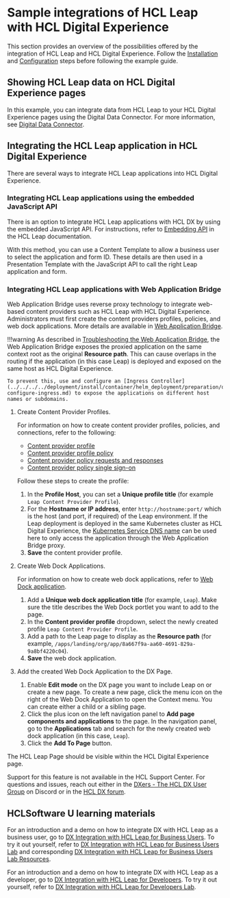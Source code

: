 # Sample integrations of HCL Leap with HCL Digital Experience

This section provides an overview of the possibilities offered by the integration of HCL Leap and HCL Digital Experience. Follow the [Installation](../installation/index.md) and [Configuration](../configuration/index.md) steps before following the example guide.

## Showing HCL Leap data on HCL Digital Experience pages 

In this example, you can integrate data from HCL Leap to your HCL Digital Experience pages using the Digital Data Connector. For more information, see [Digital Data Connector](../../../ddc/index.md).

## Integrating the HCL Leap application in HCL Digital Experience

There are several ways to integrate HCL Leap applications into HCL Digital Experience.

### Integrating HCL Leap applications using the embedded JavaScript API

There is an option to integrate HCL Leap applications with HCL DX by using the embedded JavaScript API. For instructions, refer to [Embedding API](https://help.hcltechsw.com/Leap/9.3/ref_embedding_api.html) in the HCL Leap documentation.

With this method, you can use a Content Template to allow a business user to select the application and form ID. These details are then used in a Presentation Template with the JavaScript API to call the right Leap application and form.

### Integrating HCL Leap applications with Web Application Bridge

Web Application Bridge uses reverse proxy technology to integrate web-based content providers such as HCL Leap with HCL Digital Experience. Administrators must first create the content providers profiles, policies, and web dock applications. More details are available in [Web Application Bridge](../../wab/index.md).

!!!warning
    As described in [Troubleshooting the Web Application Bridge](../../wab/trouble_wab.md), the Web Application Bridge exposes the proxied application on the same context root as the original **Resource path**. This can cause overlaps in the routing if the application (in this case Leap) is deployed and exposed on the same host as HCL Digital Experience.

    To prevent this, use and configure an [Ingress Controller](../../../../deployment/install/container/helm_deployment/preparation/optional_tasks/optional-configure-ingress.md) to expose the applications on different host names or subdomains.


1. Create Content Provider Profiles.

    For information on how to create content provider profiles, policies, and connections, refer to the following:

      - [Content provider profile](../../wab/wab/h_wab_provider)
      - [Content provider profile policy](../../wab/wab/h_wab_policy)
      - [Content provider policy requests and responses](../../wab/wab/h_wab_response)
      - [Content provider policy single sign-on](../../wab/wab/h_wab_auth)

    Follow these steps to create the profile:

      1. In the **Profile Host**, you can set a **Unique profile title** (for example `Leap Content Provider Profile`).
      2. For the **Hostname or IP address**, enter `http://hostname:port/` which is the host (and port, if required) of the Leap environment. 
        If the Leap deployment is deployed in the same Kubernetes cluster as HCL Digital Experience, the [Kubernetes Service DNS name](https://kubernetes.io/docs/concepts/services-networking/dns-pod-service/#a-aaaa-records) can be used here to only access the application through the Web Application Bridge proxy. 
      3. **Save** the content provider profile.

2. Create Web Dock Applications. 

    For information on how to create web dock applications, refer to [Web Dock application](../../wab/wab/h_wab_dock.md).
    
    1. Add a **Unique web dock application title** (for example, `Leap`). Make sure the title describes the Web Dock portlet you want to add to the page.
    2. In the **Content provider profile** dropdown, select the newly created profile `Leap Content Provider Profile`.
    3. Add a path to the Leap page to display as the **Resource path** (for example, `/apps/landing/org/app/8a667f9a-aa60-4691-829a-9a8bf4220c04`).
    4. **Save** the web dock application.

3. Add the created Web Dock Application to the DX Page.
    1. Enable **Edit mode** on the DX page you want to include Leap on or create a new page.
        To create a new page, click the menu icon on the right of the Web Dock Application to open the Context menu. You can create either a child or a sibling page. 
    2. Click the plus icon on the left navigation panel to **Add page components and applications** to the page. In the navigation panel, go to the **Applications** tab and search for the newly created web dock application (in this case, `Leap`).
    3. Click the **Add To Page** button.

The HCL Leap Page should be visible within the HCL Digital Experience page.

Support for this feature is not available in the HCL Support Center. For questions and issues, reach out either in the [DXers - The HCL DX User Group](https://ptb.discord.com/channels/787019554173485067/802205783962026034) on Discord or in the [HCL DX forum](https://support.hcltechsw.com/community?id=community_forum&sys_id=02c5dcf01b32f70cc1f9759d1e4bcb43).

## HCLSoftware U learning materials

For an introduction and a demo on how to integrate DX with HCL Leap as a business user, go to [DX Integration with HCL Leap for Business Users](https://hclsoftwareu.hcltechsw.com/component/axs/?view=sso_config&id=3&forward=https%3A%2F%2Fhclsoftwareu.hcltechsw.com%2Fcourses%2Flesson%2F%3Fid%3D953). To try it out yourself, refer to [DX Integration with HCL Leap for Business Users Lab](https://hclsoftwareu.hcltechsw.com/images/Lc4sMQCcN5uxXmL13gSlsxClNTU3Mjc3NTc4MTc2/DS_Academy/DX/Integration/HDX-INT-BU_DX_integration_with_HCL_Leap_for_Business_Users.pdf) and corresponding [DX Integration with HCL Leap for Business Users Lab Resources](https://hclsoftwareu.hcltechsw.com/images/Lc4sMQCcN5uxXmL13gSlsxClNTU3Mjc3NTc4MTc2/DS_Academy/DX/Integration/HDX-INT-BU_DX_integration_with_HCL_Leap_for_Business_Users_Lab_Resources.zip).

For an introduction and a demo on how to integrate DX with HCL Leap as a developer, go to [DX Integration with HCL Leap for Developers](https://hclsoftwareu.hcltechsw.com/component/axs/?view=sso_config&id=3&forward=https%3A%2F%2Fhclsoftwareu.hcltechsw.com%2Fcourses%2Flesson%2F%3Fid%3D1455). To try it out yourself, refer to [DX Integration with HCL Leap for Developers Lab](https://hclsoftwareu.hcltechsw.com/images/Lc4sMQCcN5uxXmL13gSlsxClNTU3Mjc3NTc4MTc2/DS_Academy/DX/Integration/HDX-INT-DEV_DX_integration_with_HCL_Leap_for_Developers.pdf).